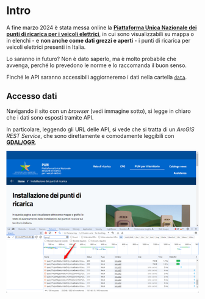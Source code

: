 # Intro

A fine marzo 2024 è stata messa online la [**Piattaforma Unica Nazionale dei punti di ricarica per i veicoli elettrici**](https://www.piattaformaunicanazionale.it/), in cui sono visualizzabili su mappa o in elenchi - e **non anche come dati grezzi e aperti** - i punti di ricarica per veicoli elettrici presenti in Italia.

Lo saranno in futuro? Non è dato saperlo, ma è molto probabile che avvenga, perché lo prevedono le norme e lo raccomanda il buon senso.

Finché le API saranno accessibili aggiorneremo i dati nella cartella [`data`](data).

## Accesso dati

Navigando il sito con un _browser_ (vedi immagine sotto), si legge in chiaro che i dati sono esposti tramite API.

In particolare, leggendo gli URL delle API, si vede che si tratta di un *ArcGIS REST Service*, che sono direttamente e comodamente leggibili con [**GDAL/OGR**](https://gdal.org/drivers/vector/esrijson.html).

![](immagini/browser_api.png)
